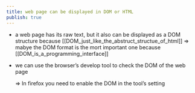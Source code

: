 ```yaml
---
title: web page can be displayed in DOM or HTML
publish: true
---
```


- a web page has its raw text, but it also can be displayed as a DOM structure because [[DOM_just_like_the_abstruct_structue_of_html]]
    =>  mabye the DOM format is the mort important one because [[DOM_is_a_programming_interface]]

- we can use the browser’s develop tool to check the DOM of the web page
    
    => In firefox you need to enable the DOM in the tool’s setting

